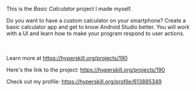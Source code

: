 This is the *Basic Calculator* project I made myself.


<p>Do you want to have a custom calculator on your smartphone? Create a basic calculator app and get to know Android Studio better. You will work with a UI and learn how to make your program respond to user actions.</p><br/><br/>Learn more at <a href="https://hyperskill.org/projects/190?utm_source=ide&utm_medium=ide&utm_campaign=ide&utm_content=project-card">https://hyperskill.org/projects/190</a>

Here's the link to the project: https://hyperskill.org/projects/190

Check out my profile: https://hyperskill.org/profile/613885349